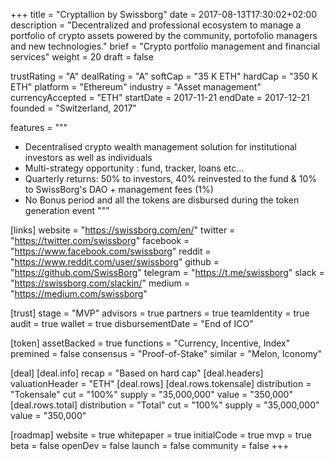 +++
title = "Cryptallion by Swissborg"
date = 2017-08-13T17:30:02+02:00
description = "Decentralized and professional ecosystem to manage a portfolio of crypto assets powered by the community, portofolio managers and new technologies."
brief = "Crypto portfolio management and financial services"
weight = 20
draft = false

trustRating = "A"
dealRating = "A"
softCap = "35 K ETH"
hardCap = "350 K ETH"
platform = "Ethereum"
industry = "Asset management"
currencyAccepted = "ETH"
startDate = 2017-11-21
endDate = 2017-12-21
founded = "Switzerland, 2017"

features = """
- Decentralised crypto wealth management solution for institutional investors as well as individuals
- Multi-strategy opportunity : fund, tracker, loans etc...
- Quarterly returns: 50% to investors, 40% reinvested to the fund & 10% to SwissBorg's DAO + management fees (1%)
- No Bonus period and all the tokens are disbursed during the token generation event
"""

[links]
  website = "https://swissborg.com/en/"
  twitter = "https://twitter.com/swissborg"
  facebook = "https://www.facebook.com/swissborg"
  reddit = "https://www.reddit.com/user/swissborg"
  github = "https://github.com/SwissBorg"
  telegram = "https://t.me/swissborg"
  slack = "https://swissborg.com/slackin/"
  medium = "https://medium.com/swissborg"

[trust]
  stage = "MVP"
  advisors = true
  partners = true
  teamIdentity = true
  audit = true
  wallet = true
  disbursementDate = "End of ICO"

[token]
  assetBacked = true
  functions = "Currency, Incentive, Index"
  premined = false
  consensus = "Proof-of-Stake"
  similar = "Melon, Iconomy"

[deal]
  [deal.info]
    recap = "Based on hard cap"
  [deal.headers]
    valuationHeader = "ETH"
  [deal.rows]
    [deal.rows.tokensale]
      distribution = "Tokensale"
      cut = "100%"
      supply = "35,000,000"
      value = "350,000"
    [deal.rows.total]
      distribution = "Total"
      cut = "100%"
      supply = "35,000,000"
      value = "350,000"

[roadmap]
  website = true
  whitepaper = true
  initialCode = true
  mvp = true
  beta = false
  openDev = false
  launch = false
  community = false
+++
